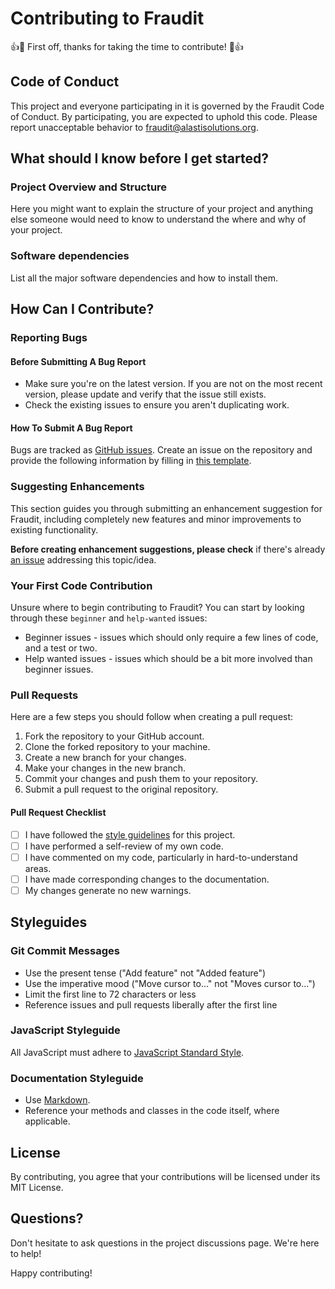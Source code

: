# Contributing to Fraudit

👍🎉 First off, thanks for taking the time to contribute! 🎉👍

## Code of Conduct

This project and everyone participating in it is governed by the Fraudit Code of Conduct.
By participating, you are expected to uphold this code. Please report unacceptable behavior to fraudit@alastisolutions.org.

## What should I know before I get started?

### Project Overview and Structure

Here you might want to explain the structure of your project and anything else someone would need to know to understand the where and why of your project.

### Software dependencies

List all the major software dependencies and how to install them.

## How Can I Contribute?

### Reporting Bugs

#### Before Submitting A Bug Report

- Make sure you're on the latest version. If you are not on the most recent version, please update and verify that the issue still exists.
- Check the existing issues to ensure you aren't duplicating work.

#### How To Submit A Bug Report

Bugs are tracked as [GitHub issues](https://github.com/kourosh-alasti/fraudit/issues). Create an issue on the repository and provide the following information by filling in [this template](link-to-bug-report-template).

### Suggesting Enhancements

This section guides you through submitting an enhancement suggestion for Fraudit, including completely new features and minor improvements to existing functionality.

**Before creating enhancement suggestions, please check** if there's already [an issue](https://github.com/kourosh-alasti/fraudit/issues) addressing this topic/idea.

### Your First Code Contribution

Unsure where to begin contributing to Fraudit? You can start by looking through these `beginner` and `help-wanted` issues:

- Beginner issues - issues which should only require a few lines of code, and a test or two.
- Help wanted issues - issues which should be a bit more involved than beginner issues.

### Pull Requests

Here are a few steps you should follow when creating a pull request:

1. Fork the repository to your GitHub account.
2. Clone the forked repository to your machine.
3. Create a new branch for your changes.
4. Make your changes in the new branch.
5. Commit your changes and push them to your repository.
6. Submit a pull request to the original repository.

#### Pull Request Checklist

- [ ] I have followed the [style guidelines](link-to-style-guide) for this project.
- [ ] I have performed a self-review of my own code.
- [ ] I have commented on my code, particularly in hard-to-understand areas.
- [ ] I have made corresponding changes to the documentation.
- [ ] My changes generate no new warnings.

## Styleguides

### Git Commit Messages

- Use the present tense ("Add feature" not "Added feature")
- Use the imperative mood ("Move cursor to..." not "Moves cursor to...")
- Limit the first line to 72 characters or less
- Reference issues and pull requests liberally after the first line

### JavaScript Styleguide

All JavaScript must adhere to [JavaScript Standard Style](https://standardjs.com).

### Documentation Styleguide

- Use [Markdown](https://daringfireball.net/projects/markdown/).
- Reference your methods and classes in the code itself, where applicable.

## License

By contributing, you agree that your contributions will be licensed under its MIT License.

## Questions?

Don't hesitate to ask questions in the project discussions page. We're here to help!

Happy contributing!
